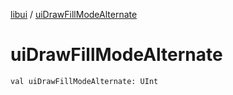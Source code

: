 [libui](README.md) / [uiDrawFillModeAlternate](ui-draw-fill-mode-alternate.md)

# uiDrawFillModeAlternate

`val uiDrawFillModeAlternate: UInt`
